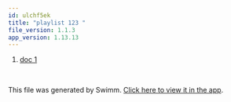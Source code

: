 ```yaml
---
id: ulchf5ek
title: "playlist 123 "
file_version: 1.1.3
app_version: 1.13.13
---
```


<!-- Steps - Do not remove this comment -->
1. [doc 1](doc-1.k1159w5t.sw.md)


<br/>

This file was generated by Swimm. [Click here to view it in the app](https://app.swimm.io/repos/Z2l0aHViJTNBJTNBZmxhc2slM0ElM0FuYWRhdi1zd2ltbQ==/playlists/ulchf5ek).
